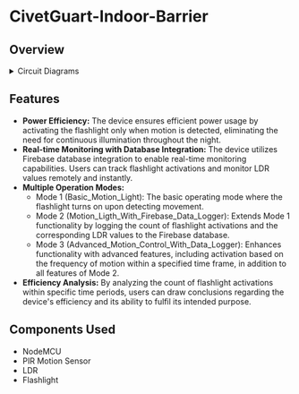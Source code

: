 # CivetGuart-Indoor-Barrier

## Overview


<details>
<summary>Circuit Diagrams</summary>
  <div style="display: flex; justify-content: center;">
  <img src="Pictures/PCB_board.png" alt="PCB_board" width="300" />
  <img src="Pictures/PCB_schematic.png" alt="PCB_schematic" width="500" />
</div>
</details>

## Features
- **Power Efficiency:** The device ensures efficient power usage by activating the flashlight only when motion is detected, eliminating the need for continuous illumination throughout the night.
- **Real-time Monitoring with Database Integration:** The device utilizes Firebase database integration to enable real-time monitoring capabilities. Users can track flashlight activations and monitor LDR values remotely and instantly.
- **Multiple Operation Modes:**
    - Mode 1 (Basic_Motion_Light): The basic operating mode where the flashlight turns on upon detecting movement.
    - Mode 2 (Motion_Ligth_With_Firebase_Data_Logger): Extends Mode 1 functionality by logging the count of flashlight activations and the corresponding LDR values to the Firebase database.
    - Mode 3 (Advanced_Motion_Control_With_Data_Logger): Enhances functionality with advanced features, including activation based on the frequency of motion within a specified time frame, in addition to all features         of Mode 2.
- **Efficiency Analysis:** By analyzing the count of flashlight activations within specific time periods, users can draw conclusions regarding the device's efficiency and its ability to fulfil its intended purpose.

## Components Used

- NodeMCU
- PIR Motion Sensor
- LDR
- Flashlight
  
<br />
